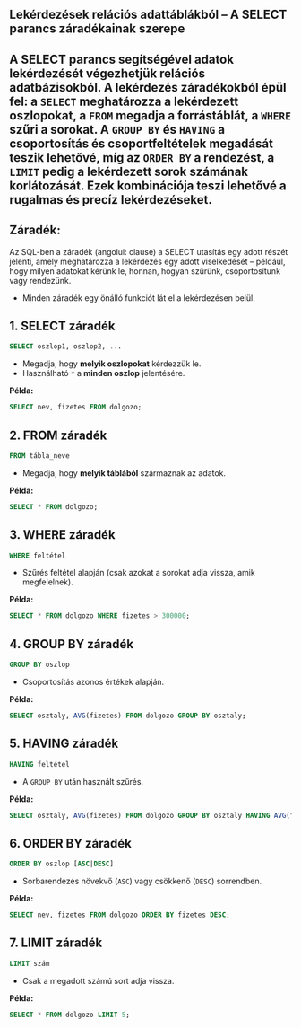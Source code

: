 <h2>Lekérdezések relációs adattáblákból – A SELECT parancs záradékainak szerepe<h2>


A SELECT parancs segítségével adatok lekérdezését végezhetjük relációs adatbázisokból. A lekérdezés záradékokból épül fel: a `SELECT` meghatározza a lekérdezett oszlopokat, a `FROM` megadja a forrástáblát, a `WHERE` szűri a sorokat. A `GROUP BY` és `HAVING` a csoportosítás és csoportfeltételek megadását teszik lehetővé, míg az `ORDER BY` a rendezést, a `LIMIT` pedig a lekérdezett sorok számának korlátozását. Ezek kombinációja teszi lehetővé a rugalmas és precíz lekérdezéseket.

## Záradék:
Az SQL-ben a záradék (angolul: clause) a SELECT utasítás egy adott részét jelenti, amely meghatározza a lekérdezés egy adott viselkedését – például, hogy milyen adatokat kérünk le, honnan, hogyan szűrünk, csoportosítunk vagy rendezünk.

- Minden záradék egy önálló funkciót lát el a lekérdezésen belül.


## 1. SELECT záradék

```sql
SELECT oszlop1, oszlop2, ...
```
- Megadja, hogy **melyik oszlopokat** kérdezzük le.
- Használható `*` a **minden oszlop** jelentésére.

**Példa:**
```sql
SELECT nev, fizetes FROM dolgozo;
```



## 2. FROM záradék

```sql
FROM tábla_neve
```
- Megadja, hogy **melyik táblából** származnak az adatok.

**Példa:**
```sql
SELECT * FROM dolgozo;
```



## 3. WHERE záradék

```sql
WHERE feltétel
```
- Szűrés feltétel alapján (csak azokat a sorokat adja vissza, amik megfelelnek).

**Példa:**
```sql
SELECT * FROM dolgozo WHERE fizetes > 300000;
```



## 4. GROUP BY záradék

```sql
GROUP BY oszlop
```
- Csoportosítás azonos értékek alapján.

**Példa:**
```sql
SELECT osztaly, AVG(fizetes) FROM dolgozo GROUP BY osztaly;
```



## 5. HAVING záradék

```sql
HAVING feltétel
```
- A `GROUP BY` után használt szűrés.

**Példa:**
```sql
SELECT osztaly, AVG(fizetes) FROM dolgozo GROUP BY osztaly HAVING AVG(fizetes) > 400000;
```



## 6. ORDER BY záradék

```sql
ORDER BY oszlop [ASC|DESC]
```
- Sorbarendezés növekvő (`ASC`) vagy csökkenő (`DESC`) sorrendben.

**Példa:**
```sql
SELECT nev, fizetes FROM dolgozo ORDER BY fizetes DESC;
```



## 7. LIMIT záradék

```sql
LIMIT szám
```
- Csak a megadott számú sort adja vissza.

**Példa:**
```sql
SELECT * FROM dolgozo LIMIT 5;
```


